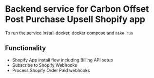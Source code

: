 Backend service for Carbon Offset Post Purchase Upsell Shopify app
===================================================================

To run the service install docker, docker compose and `make run`


## Functionality
- Shopify App install flow including Billing API setup
- Subscribe to Shopify Webhooks
- Process Shopify Order Paid webhooks